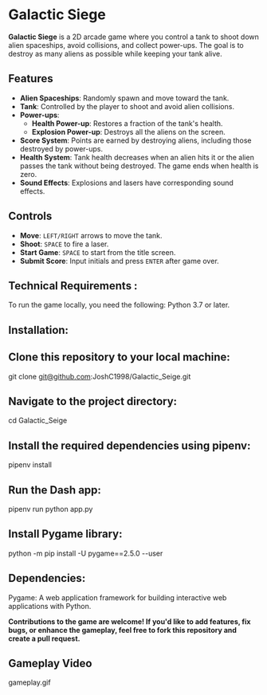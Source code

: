 # Galactic Siege

**Galactic Siege** is a 2D arcade game where you control a tank to shoot down alien spaceships, avoid collisions, and collect power-ups. The goal is to destroy as many aliens as possible while keeping your tank alive.

## Features
- **Alien Spaceships**: Randomly spawn and move toward the tank.
- **Tank**: Controlled by the player to shoot and avoid alien collisions.
- **Power-ups**:
  - **Health Power-up**: Restores a fraction of the tank's health.
  - **Explosion Power-up**: Destroys all the aliens on the screen.
- **Score System**: Points are earned by destroying aliens, including those destroyed by power-ups.
- **Health System**: Tank health decreases when an alien hits it or the alien passes the tank without being destroyed. The game ends when health is zero.
- **Sound Effects**: Explosions and lasers have corresponding sound effects.

## Controls
- **Move**: `LEFT/RIGHT` arrows to move the tank.
- **Shoot**: `SPACE` to fire a laser.
- **Start Game**: `SPACE` to start from the title screen.
- **Submit Score**: Input initials and press `ENTER` after game over.

## Technical Requirements :

To run the game locally, you need the following: Python 3.7 or later.

## Installation:

## Clone this repository to your local machine:

git clone git@github.com:JoshC1998/Galactic_Seige.git

## Navigate to the project directory: 

cd Galactic_Seige 

## Install the required dependencies using pipenv:

pipenv install

## Run the Dash app:

pipenv run python app.py

## Install Pygame library:

python -m pip install -U pygame==2.5.0 --user

## Dependencies:

Pygame: A web application framework for building interactive web applications with Python.

**Contributions to the game are welcome! If you'd like to add features, fix bugs, or enhance the gameplay, feel free to fork this repository and create a pull request.**

## Gameplay Video
gameplay.gif


